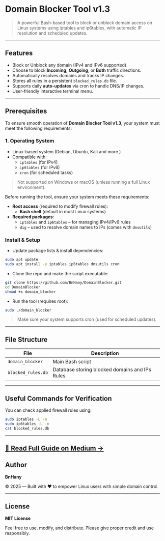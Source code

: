 # Domain Blocker Tool v1.3

> A powerful Bash-based tool to block or unblock domain access on Linux systems using iptables and ip6tables, with automatic IP resolution and scheduled updates.
> 

---

## Features

- Block or  Unblock any domain (IPv4 and IPv6 supported).
- Choose to block **Incoming**, **Outgoing**, or **Both** traffic directions.
- Automatically resolves domains and tracks IP changes.
- Stores all rules in a persistent `blocked_rules.db` file.
- Supports daily **auto-updates** via cron to handle DNS/IP changes.
- User-friendly interactive terminal menu.

---

## Prerequisites

To ensure smooth operation of **Domain Blocker Tool v1.3**, your system must meet the following requirements:

### 1. **Operating System**

- Linux-based system (Debian, Ubuntu, Kali and more )
- Compatible with:
    - `iptables` (for IPv4)
    - `ip6tables` (for IPv6)
    - `cron` (for scheduled tasks)

> Not supported on Windows or macOS (unless running a full Linux environment).
> 

Before running the tool, ensure your system meets these requirements:

- **Root access** (required to modify firewall rules):
    - **Bash shell** (default in most Linux systems)
- **Required packages**:
    - `iptables` and `ip6tables` – for managing IPv4/IPv6 rules
    - `dig` – used to resolve domain names to IPs (comes with `dnsutils`)

### Install & Setup
- Update package lists & install dependencies:
```bash
sudo apt update
sudo apt install -y iptables ip6tables dnsutils cron
```
- Clone the repo and make the script executable:

```bash
git clone https://github.com/BnHany/DomainBlocker.git
cd DomainBlocker
chmod +x domain_blocker
```
- Run the tool (requires root):
```bash
sudo ./domain_blocker
```
> Make sure your system supports cron (used for scheduled updates).
> 

---

## File Structure

| File | Description |
| --- | --- |
| `domain_blocker` | Main Bash script |
| `blocked_rules.db` | Database storing blocked domains and IPs Rules  |

---

## Useful Commands for Verification

You can check applied firewall rules using:

```bash
sudo iptables -L -n
sudo ip6tables -L -n
cat blocked_rules.db
```

---
[**📖 Read Full Guide on Medium →**](https://bnhany.medium.com/domain-blocker-tool-v1-3-e056bf3a1d88)  
---

## Author

**BnHany**

© 2025 — Built with ❤️ to empower Linux users with simple domain control.

---

## License

**MIT License**

Feel free to use, modify, and distribute. Please give proper credit and use responsibly.